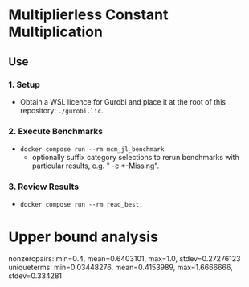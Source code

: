 # Multiplierless Constant Multiplication

## Use

### 1. Setup
- Obtain a WSL licence for Gurobi and place it at the root of this repository: `./gurobi.lic`.
### 2. Execute Benchmarks
- `docker compose run --rm mcm_jl_benchmark`
  - optionally suffix category selections to rerun benchmarks with particular results, e.g. " -c *-Missing".
### 3. Review Results
- `docker compose run --rm read_best`


# Upper bound analysis

nonzeropairs: min=0.4, mean=0.6403101, max=1.0, stdev=0.27276123
uniqueterms: min=0.03448276, mean=0.4153989, max=1.6666666, stdev=0.334281
